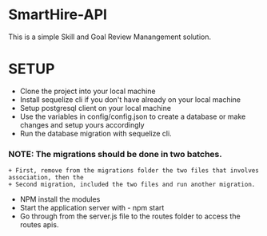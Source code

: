 # SmartHire-API

This is a simple Skill and Goal Review Manangement solution.

# SETUP

- Clone the project into your local machine
- Install sequelize cli if you don't have already on your local machine
- Setup postgresql client on your local machine
- Use the variables in config/config.json to create a database or make changes and setup yours accordingly
- Run the database migration with sequelize cli.

### NOTE: The migrations should be done in two batches.

    + First, remove from the migrations folder the two files that involves association, then the
    + Second migration, included the two files and run another migration.

- NPM install the modules
- Start the application server with - npm start
- Go through from the server.js file to the routes folder to access the routes apis.
